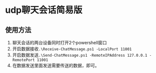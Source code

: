 # udp聊天会话简易版

## 使用方法

1. 聊天会话的两台设备同时打开2个powershell窗口
2. 开启数据接收`.\Receive-ChatMessage.ps1 -LocalPort 11001`
3. 开启数据发送`.\Send-ChatMessage.ps1 -RemoteIPAddress 127.0.0.1 -RemotePort 11001`
4. 在数据发送里面发送需要传送的数据，即可。
